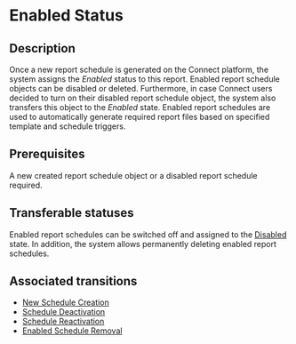 # Enabled Status
## Description
Once a new report schedule is generated on the Connect platform, the system assigns the *Enabled* status to this report. Enabled report schedule objects can be disabled or deleted. Furthermore, in case Connect users decided to turn on their disabled report schedule object, the system also transfers this object to the *Enabled* state.
Enabled report schedules are used to automatically generate required report files based on specified template and schedule triggers.
## Prerequisites
A new created report schedule object or a disabled report schedule required.
## Transferable statuses
Enabled report schedules can be switched off and assigned to the [Disabled](s-b-disabled.html) state.
In addition, the system allows permanently deleting enabled report schedules.
## Associated transitions
* [New Schedule Creation](t-1-new-enabled.html)
* [Schedule Deactivation](t-2-enabled-disabled.html)
* [Schedule Reactivation](t-3-disabled-enabled.html)
* [Enabled Schedule Removal](t-4-enabled-deleted.html)
